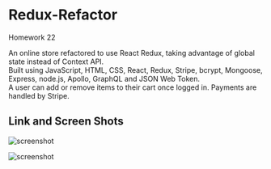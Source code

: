 # Redux-Refactor
Homework 22 </br>

An online store refactored to use React Redux, taking advantage of global state instead of Context API.</br>
Built using JavaScript, HTML, CSS, React, Redux, Stripe, bcrypt, Mongoose, Express, node.js, Apollo, GraphQL and JSON Web Token. </br>
A user can add or remove items to their cart once logged in. Payments are handled by Stripe. </br>

## Link and Screen Shots


![screenshot](https://user-images.githubusercontent.com/80430372/131052138-f0ddb74c-f181-42fa-8d03-1f03258d2b47.PNG) </br>


![screenshot](https://user-images.githubusercontent.com/80430372/131052176-466378fa-0298-4714-9f0b-f9aba85cf8b4.PNG) </br>


